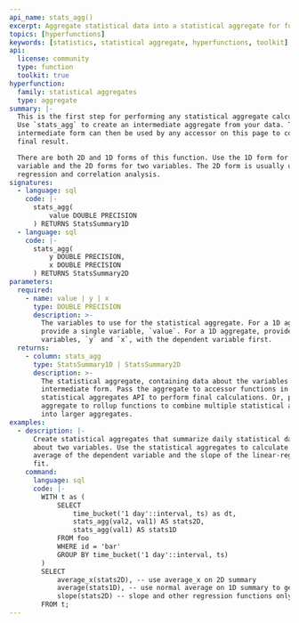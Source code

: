 ```yaml
---
api_name: stats_agg()
excerpt: Aggregate statistical data into a statistical aggregate for further analysis
topics: [hyperfunctions]
keywords: [statistics, statistical aggregate, hyperfunctions, toolkit]
api:
  license: community
  type: function
  toolkit: true
hyperfunction:
  family: statistical aggregates
  type: aggregate
summary: |-
  This is the first step for performing any statistical aggregate calculations.
  Use `stats_agg` to create an intermediate aggregate from your data. This
  intermediate form can then be used by any accessor on this page to compute a
  final result.

  There are both 2D and 1D forms of this function. Use the 1D form for one
  variable and the 2D forms for two variables. The 2D form is usually used for
  regression and correlation analysis.
signatures:
  - language: sql
    code: |-
      stats_agg(
          value DOUBLE PRECISION
      ) RETURNS StatsSummary1D
  - language: sql
    code: |-
      stats_agg(
          y DOUBLE PRECISION,
          x DOUBLE PRECISION
      ) RETURNS StatsSummary2D
parameters:
  required:
    - name: value | y | x
      type: DOUBLE PRECISION
      description: >-
        The variables to use for the statistical aggregate. For a 1D aggregate,
        provide a single variable, `value`. For a 1D aggregate, provide two
        variables, `y` and `x`, with the dependent variable first.
  returns:
    - column: stats_agg
      type: StatsSummary1D | StatsSummary2D
      description: >-
        The statistical aggregate, containing data about the variables in an
        intermediate form. Pass the aggregate to accessor functions in the
        statistical aggregates API to perform final calculations. Or, pass the
        aggregate to rollup functions to combine multiple statistical aggregates
        into larger aggregates.
examples:
  - description: |-
      Create statistical aggregates that summarize daily statistical data
      about two variables. Use the statistical aggregates to calculate the
      average of the dependent variable and the slope of the linear-regression
      fit.
    command:
      language: sql
      code: |-
        WITH t as (
            SELECT
                time_bucket('1 day'::interval, ts) as dt,
                stats_agg(val2, val1) AS stats2D,
                stats_agg(val1) AS stats1D
            FROM foo
            WHERE id = 'bar'
            GROUP BY time_bucket('1 day'::interval, ts)
        )
        SELECT
            average_x(stats2D), -- use average_x on 2D summary
            average(stats1D), -- use normal average on 1D summary to get same value
            slope(stats2D) -- slope and other regression functions only work on 2D aggregates
        FROM t;
---
```


